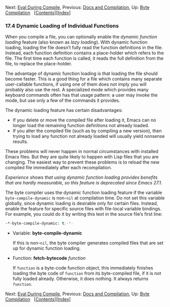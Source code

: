 

Next: [Eval During Compile](Eval-During-Compile.html), Previous: [Docs and Compilation](Docs-and-Compilation.html), Up: [Byte Compilation](Byte-Compilation.html)   \[[Contents](index.html#SEC_Contents "Table of contents")]\[[Index](Index.html "Index")]

### 17.4 Dynamic Loading of Individual Functions

When you compile a file, you can optionally enable the *dynamic function loading* feature (also known as *lazy loading*). With dynamic function loading, loading the file doesn’t fully read the function definitions in the file. Instead, each function definition contains a place-holder which refers to the file. The first time each function is called, it reads the full definition from the file, to replace the place-holder.

The advantage of dynamic function loading is that loading the file should become faster. This is a good thing for a file which contains many separate user-callable functions, if using one of them does not imply you will probably also use the rest. A specialized mode which provides many keyboard commands often has that usage pattern: a user may invoke the mode, but use only a few of the commands it provides.

The dynamic loading feature has certain disadvantages:

*   If you delete or move the compiled file after loading it, Emacs can no longer load the remaining function definitions not already loaded.
*   If you alter the compiled file (such as by compiling a new version), then trying to load any function not already loaded will usually yield nonsense results.

These problems will never happen in normal circumstances with installed Emacs files. But they are quite likely to happen with Lisp files that you are changing. The easiest way to prevent these problems is to reload the new compiled file immediately after each recompilation.

*Experience shows that using dynamic function loading provides benefits that are hardly measurable, so this feature is deprecated since Emacs 27.1.*

The byte compiler uses the dynamic function loading feature if the variable `byte-compile-dynamic` is non-`nil` at compilation time. Do not set this variable globally, since dynamic loading is desirable only for certain files. Instead, enable the feature for specific source files with file-local variable bindings. For example, you could do it by writing this text in the source file’s first line:

```lisp
-*-byte-compile-dynamic: t;-*-
```

*   Variable: **byte-compile-dynamic**

    If this is non-`nil`, the byte compiler generates compiled files that are set up for dynamic function loading.

<!---->

*   Function: **fetch-bytecode** *function*

    If `function` is a byte-code function object, this immediately finishes loading the byte code of `function` from its byte-compiled file, if it is not fully loaded already. Otherwise, it does nothing. It always returns `function`.

Next: [Eval During Compile](Eval-During-Compile.html), Previous: [Docs and Compilation](Docs-and-Compilation.html), Up: [Byte Compilation](Byte-Compilation.html)   \[[Contents](index.html#SEC_Contents "Table of contents")]\[[Index](Index.html "Index")]
